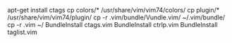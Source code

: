 apt-get install ctags
cp colors/* /usr/share/vim/vim74/colors/
cp plugin/* /usr/share/vim/vim74/plugin/
cp -r .vim/bundle/Vundle.vim/ ~/.vim/bundle/
cp -r .vim ~/ 
BundleInstall ctags.vim
BundleInstall ctrlp.vim
BundleInstall taglist.vim
